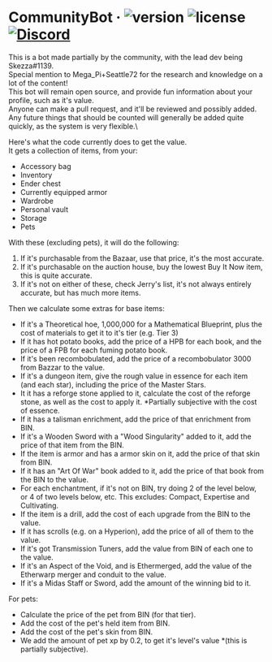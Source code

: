 # CommunityBot &middot; ![version](https://img.shields.io/badge/Version-1.3.1-brightgreen.svg?style=flat-square) ![license](https://img.shields.io/badge/License-MIT-brightgreen.svg?style=flat-square) [![Discord](https://img.shields.io/discord/571681282652766208.svg?style=flat-square&logo=discord&label=HypixelSkyblock&colorA=7289DA&colorB=2C2F33)](https://discord.gg/HypixelSkyblock)

This is a bot made partially by the community, with the lead dev being Skezza#1139.\
Special mention to Mega_Pi+Seattle72 for the research and knowledge on a lot of the content!\
This bot will remain open source, and provide fun information about your profile, such as it's value.\
Anyone can make a pull request, and it'll be reviewed and possibly added.\
Any future things that should be counted will generally be added quite quickly, as the system is very flexible.\

Here's what the code currently does to get the value.\
It gets a collection of items, from your:
- Accessory bag
- Inventory
- Ender chest
- Currently equipped armor
- Wardrobe
- Personal vault
- Storage
- Pets

With these (excluding pets), it will do the following:
1. If it's purchasable from the Bazaar, use that price, it's the most accurate.
2. If it's purchasable on the auction house, buy the lowest Buy It Now item, this is quite accurate.
3. If it's not on either of these, check Jerry's list, it's not always entirely accurate, but has much more items.

Then we calculate some extras for base items:
- If it's a Theoretical hoe, 1,000,000 for a Mathematical Blueprint, plus the cost of materials to get it to it's tier (e.g. Tier 3)
- If it has hot potato books, add the price of a HPB for each book, and the price of a FPB for each fuming potato book.
- If it's been recombobulated, add the price of a recombobulator 3000 from Bazzar to the value.
- If it's a dungeon item, give the rough value in essence for each item (and each star), including the price of the Master Stars.
- It it has a reforge stone applied to it, calculate the cost of the reforge stone, as well as the cost to apply it. *Partially subjective with the cost of essence.
- If it has a talisman enrichment, add the price of that enrichment from BIN.
- If it's a Wooden Sword with a "Wood Singularity" added to it, add the price of that item from the BIN.
- If the item is armor and has a armor skin on it, add the price of that skin from BIN.
- If it has an "Art Of War" book added to it, add the price of that book from the BIN to the value.
- For each enchantment, if it's not on BIN, try doing 2 of the level below, or 4 of two levels below, etc. This excludes: Compact, Expertise and Cultivating.
- If the item is a drill, add the cost of each upgrade from the BIN to the value.
- If it has scrolls (e.g. on a Hyperion), add the price of all of them to the value.
- If it's got Transmission Tuners, add the value from BIN of each one to the value.
- If it's an Aspect of the Void, and is Ethermerged, add the value of the Etherwarp merger and conduit to the value.
- If it's a Midas Staff or Sword, add the amount of the winning bid to it.

For pets:
- Calculate the price of the pet from BIN (for that tier).
- Add the cost of the pet's held item from BIN.
- Add the cost of the pet's skin from BIN.
- We add the amount of pet xp by 0.2, to get it's level's value *(this is partially subjective).
